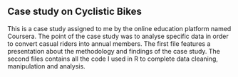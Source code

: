 ## Case study on Cyclistic Bikes
This is a case study assigned to me by the online education platform named Coursera. The point of the case study was to analyse specific data in order to convert casual riders into annual members. The first file features a presentation about the methodology and findings of the case study. The second files contains all the code I used in R to complete data cleaning, manipulation and analysis.
